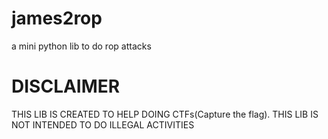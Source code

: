 # james2rop
a mini python lib to do rop attacks

# DISCLAIMER
THIS LIB IS CREATED TO HELP DOING CTFs(Capture the flag).
THIS LIB IS NOT INTENDED TO DO ILLEGAL ACTIVITIES
